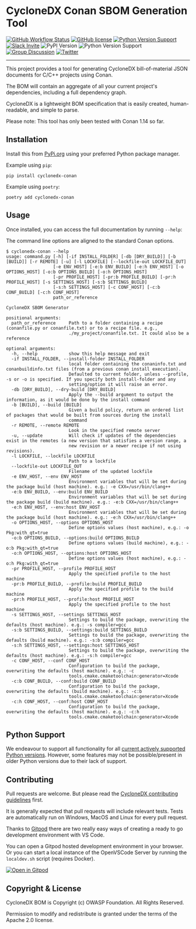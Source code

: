 # CycloneDX Conan SBOM Generation Tool

[![GitHub Workflow Status](https://img.shields.io/github/workflow/status/CycloneDX/cyclonedx-conan/Python%20CI)](https://github.com/CycloneDX/cyclonedx-conan/actions/workflows/ci.yml)
[![GitHub license](https://img.shields.io/github/license/CycloneDX/cyclonedx-conan)](https://github.com/CycloneDX/cyclonedx-conan/blob/main/LICENSE)
[![Python Version Support](https://img.shields.io/badge/https://-cyclonedx.org-blue)](https://cyclonedx.org/)
[![Slack Invite](https://img.shields.io/badge/Slack-Join-blue?logo=slack&labelColor=393939)](https://cyclonedx.org/slack/invite)
![PyPI Version](https://img.shields.io/pypi/v/cyclonedx-conan?label=PyPI&logo=pypi)
![Python Version Support](https://img.shields.io/badge/python-3.6+-blue)
[![Group Discussion](https://img.shields.io/badge/discussion-groups.io-blue)](https://groups.io/g/CycloneDX)
[![Twitter](https://img.shields.io/twitter/url/http/shields.io.svg?style=social&label=Follow)](https://twitter.com/CycloneDX_Spec)

----

This project provides a tool for generating CycloneDX bill-of-material JSON documents for C/C++ projects using Conan.

The BOM will contain an aggregate of all your current project's dependencies, including a full dependency graph.

CycloneDX is a lightweight BOM specification that is easily created, human-readable, and simple to parse.

Please note: This tool has only been tested with Conan 1.14 so far.

## Installation

Install this from [PyPi.org](https://pypi.org/project/cyclonedx-conan/) using your preferred Python package manager.

Example using `pip`:

```shell
pip install cyclonedx-conan
```

Example using `poetry`:

```shell
poetry add cyclonedx-conan
```

## Usage

Once installed, you can access the full documentation by running `--help`:

The command line options are aligned to the standard Conan options.

```text
$ cyclonedx-conan --help
usage: command.py [-h] [-if INSTALL_FOLDER] [-db [DRY_BUILD]] [-b [BUILD]] [-r REMOTE] [-u] [-l LOCKFILE] [--lockfile-out LOCKFILE_OUT]
                  [-e ENV_HOST] [-e:b ENV_BUILD] [-e:h ENV_HOST] [-o OPTIONS_HOST] [-o:b OPTIONS_BUILD] [-o:h OPTIONS_HOST]
                  [-pr PROFILE_HOST] [-pr:b PROFILE_BUILD] [-pr:h PROFILE_HOST] [-s SETTINGS_HOST] [-s:b SETTINGS_BUILD]
                  [-s:h SETTINGS_HOST] [-c CONF_HOST] [-c:b CONF_BUILD] [-c:h CONF_HOST]
                  path_or_reference

CycloneDX SBOM Generator

positional arguments:
  path_or_reference     Path to a folder containing a recipe (conanfile.py or conanfile.txt) or to a recipe file. e.g.,
                        ./my_project/conanfile.txt. It could also be a reference

optional arguments:
  -h, --help            show this help message and exit
  -if INSTALL_FOLDER, --install-folder INSTALL_FOLDER
                        local folder containing the conaninfo.txt and conanbuildinfo.txt files (from a previous conan install execution).
                        Defaulted to current folder, unless --profile, -s or -o is specified. If you specify both install-folder and any
                        setting/option it will raise an error.
  -db [DRY_BUILD], --dry-build [DRY_BUILD]
                        Apply the --build argument to output the information, as it would be done by the install command
  -b [BUILD], --build [BUILD]
                        Given a build policy, return an ordered list of packages that would be built from sources during the install
                        command
  -r REMOTE, --remote REMOTE
                        Look in the specified remote server
  -u, --update          Will check if updates of the dependencies exist in the remotes (a new version that satisfies a version range, a
                        new revision or a newer recipe if not using revisions).
  -l LOCKFILE, --lockfile LOCKFILE
                        Path to a lockfile
  --lockfile-out LOCKFILE_OUT
                        Filename of the updated lockfile
  -e ENV_HOST, --env ENV_HOST
                        Environment variables that will be set during the package build (host machine). e.g.: -e CXX=/usr/bin/clang++
  -e:b ENV_BUILD, --env:build ENV_BUILD
                        Environment variables that will be set during the package build (build machine). e.g.: -e:b CXX=/usr/bin/clang++
  -e:h ENV_HOST, --env:host ENV_HOST
                        Environment variables that will be set during the package build (host machine). e.g.: -e:h CXX=/usr/bin/clang++
  -o OPTIONS_HOST, --options OPTIONS_HOST
                        Define options values (host machine), e.g.: -o Pkg:with_qt=true
  -o:b OPTIONS_BUILD, --options:build OPTIONS_BUILD
                        Define options values (build machine), e.g.: -o:b Pkg:with_qt=true
  -o:h OPTIONS_HOST, --options:host OPTIONS_HOST
                        Define options values (host machine), e.g.: -o:h Pkg:with_qt=true
  -pr PROFILE_HOST, --profile PROFILE_HOST
                        Apply the specified profile to the host machine
  -pr:b PROFILE_BUILD, --profile:build PROFILE_BUILD
                        Apply the specified profile to the build machine
  -pr:h PROFILE_HOST, --profile:host PROFILE_HOST
                        Apply the specified profile to the host machine
  -s SETTINGS_HOST, --settings SETTINGS_HOST
                        Settings to build the package, overwriting the defaults (host machine). e.g.: -s compiler=gcc
  -s:b SETTINGS_BUILD, --settings:build SETTINGS_BUILD
                        Settings to build the package, overwriting the defaults (build machine). e.g.: -s:b compiler=gcc
  -s:h SETTINGS_HOST, --settings:host SETTINGS_HOST
                        Settings to build the package, overwriting the defaults (host machine). e.g.: -s:h compiler=gcc
  -c CONF_HOST, --conf CONF_HOST
                        Configuration to build the package, overwriting the defaults (host machine). e.g.: -c
                        tools.cmake.cmaketoolchain:generator=Xcode
  -c:b CONF_BUILD, --conf:build CONF_BUILD
                        Configuration to build the package, overwriting the defaults (build machine). e.g.: -c:b
                        tools.cmake.cmaketoolchain:generator=Xcode
  -c:h CONF_HOST, --conf:host CONF_HOST
                        Configuration to build the package, overwriting the defaults (host machine). e.g.: -c:h
                        tools.cmake.cmaketoolchain:generator=Xcode
```

## Python Support

We endeavour to support all functionality for all [current actively supported Python versions](https://www.python.org/downloads/).
However, some features may not be possible/present in older Python versions due to their lack of support.

## Contributing

Pull requests are welcome. But please read the
[CycloneDX contributing guidelines](https://github.com/CycloneDX/.github/blob/master/CONTRIBUTING.md) first.

It is generally expected that pull requests will include relevant tests.
Tests are automatically run on Windows, MacOS and Linux for every pull request.

Thanks to [Gitpod](https://gitpod.io/) there are two really easy ways of
creating a ready to go development environment with VS Code.

You can open a Gitpod hosted development environment in your browser. Or you
can start a local instance of the OpenVSCode Server by running the
`localdev.sh` script (requires Docker).

[![Open in Gitpod](https://gitpod.io/button/open-in-gitpod.svg)](https://gitpod.io/#https://github.com/CycloneDX/cyclonedx-conan)

## Copyright & License

CycloneDX BOM is Copyright (c) OWASP Foundation. All Rights Reserved.

Permission to modify and redistribute is granted under the terms of the Apache 2.0 license.
